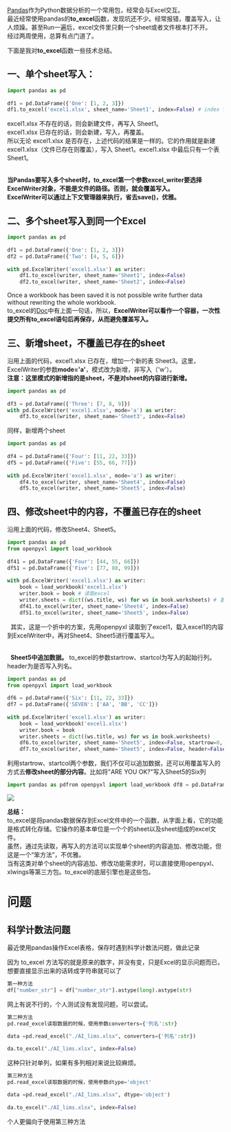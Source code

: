 [Pandas](https://so.csdn.net/so/search?q=Pandas&spm=1001.2101.3001.7020)作为Python数据分析的一个常用包，经常会与Excel交互。  
最近经常使用pandas的**to_excel**函数，发现坑还不少。经常报错，覆盖写入，让人烦躁。甚至Run一遍后，excel文件里只剩一个sheet或者文件根本打不开。  
经过两周使用，总算有点门道了。

下面是我对**to_excel**函数一些技术总结。

## **一、单个sheet写入：**

```python
import pandas as pd
 
df1 = pd.DataFrame({'One': [1, 2, 3]})
df1.to_excel('excel1.xlsx', sheet_name='Sheet1', index=False) # index false为不写入索引
```

excel1.xlsx 不存在的话，则会新建文件，再写入 Sheet1。   
excel1.xlsx 已存在的话，则会新建，写入，再覆盖。  
所以无论 excel1.xlsx 是否存在，上述代码的结果是一样的。它的作用就是新建 excel1.xlsx（文件已存在则覆盖），写入 Sheet1。excel1.xlsx 中最后只有一个表 Sheet1。  
 

**当Pandas要写入多个sheet时，to_excel第一个参数excel_writer要选择ExcelWriter对象，不能是文件的路径。否则，就会覆盖写入。  
ExcelWriter可以通过上下文管理器来执行，省去save()，优雅。**

##   二、多个sheet写入到同一个Excel

```python
import pandas as pd
 
df1 = pd.DataFrame({'One': [1, 2, 3]})
df2 = pd.DataFrame({'Two': [4, 5, 6]})
 
with pd.ExcelWriter('excel1.xlsx') as writer:
    df1.to_excel(writer, sheet_name='Sheet1', index=False)
    df2.to_excel(writer, sheet_name='Sheet2', index=False)
```

Once a workbook has been saved it is not possible write further data without rewriting the whole workbook.  
to_excel的[Doc](https://pandas.pydata.org/pandas-docs/stable/reference/api/pandas.DataFrame.to_excel.html)中有上面一句话，所以，**ExcelWriter可以看作一个容器，一次性提交所有to_excel语句后再保存，从而避免覆盖写入。**

##   **三、新增sheet，不覆盖已存在的sheet**

沿用上面的代码，excel1.xlsx 已存在，增加一个新的表 Sheet3。这里，ExcelWriter的参数**mode='a'**，模式改为新增，非写入（'w'）。  
**注意：这里模式的新增指的是sheet，不是对sheet的内容进行新增。**

```python
import pandas as pd
 
df3 = pd.DataFrame({'Three': [7, 8, 9]})
with pd.ExcelWriter('excel1.xlsx', mode='a') as writer:
    df3.to_excel(writer, sheet_name='Sheet3', index=False)
```

同样，新增两个sheet

```python
import pandas as pd
 
df4 = pd.DataFrame({'Four': [11, 22, 33]})
df5 = pd.DataFrame({'Five': [55, 66, 77]})
 
with pd.ExcelWriter('excel1.xlsx', mode='a') as writer:
    df4.to_excel(writer, sheet_name='Sheet4', index=False)
    df5.to_excel(writer, sheet_name='Sheet5', index=False)
```

## **四、修改sheet中的内容，不覆盖已存在的sheet**

沿用上面的代码，修改Sheet4、Sheet5。

```python
import pandas as pd
from openpyxl import load_workbook
 
df41 = pd.DataFrame({'Four': [44, 55, 66]})
df51 = pd.DataFrame({'Five': [77, 88, 99]})
 
with pd.ExcelWriter('excel1.xlsx') as writer:
    book = load_workbook('excel1.xlsx')
    writer.book = book # 读取excel
    writer.sheets = dict((ws.title, ws) for ws in book.worksheets) # 复制excel的所有表
    df41.to_excel(writer, sheet_name='Sheet4', index=False)
    df51.to_excel(writer, sheet_name='Sheet5', index=False)
```

  其实，这是一个折中的方案，先用openpyxl 读取到了excel1，载入excel1的内容到ExcelWriter中，再对Sheet4、Sheet5进行覆盖写入。  
 

  **Sheet5中追加数据。** to_excel的参数startrow、startcol为写入的起始行列。header为是否写入列名。

```python
import pandas as pd
from openpyxl import load_workbook
 
df6 = pd.DataFrame({'Six': [11, 22, 33]})
df7 = pd.DataFrame({'SEVEN': ['AA', 'BB', 'CC']})
 
with pd.ExcelWriter('excel1.xlsx') as writer:
    book = load_workbook('excel1.xlsx')
    writer.book = book
    writer.sheets = dict((ws.title, ws) for ws in book.worksheets)
    df6.to_excel(writer, sheet_name='Sheet5', index=False, startrow=0, startcol=3)
    df7.to_excel(writer, sheet_name='Sheet5', index=False, header=False, startrow=4, startcol=0)
```

利用startrow、startcol两个参数，我们不仅可以追加数据，还可以用覆盖写入的方式去**修改sheet的部分内容**。比如将"ARE YOU OK?"写入Sheet5的Six列

```python
import pandas as pdfrom openpyxl import load_workbook df8 = pd.DataFrame({'EIGHT': ['ARE', 'YOU', 'OK？']})with pd.ExcelWriter('excel1.xlsx') as writer:    book = load_workbook('excel1.xlsx')    writer.book = book    writer.sheets = dict((ws.title, ws) for ws in book.worksheets)    df8.to_excel(writer, sheet_name='Sheet5', index=False, header=False, startrow=2, startcol=3)
```

![](https://i-blog.csdnimg.cn/blog_migrate/2b4aeee5f3c7151f7cd9d5c983bb6578.jpeg)  
  
**总结：**  
to_excel是将pandas数据保存到Excel文件中的一个函数，从字面上看，它的功能是格式转化存储。它操作的基本单位是一个个的sheet以及sheet组成的excel文件。  
虽然，通过先读取，再写入的方法可以实现单个sheet的内容追加、修改功能，但这是一个“笨方法”，不优雅。  
当有这类对单个sheet的内容追加、修改功能需求时，可以直接使用openpyxl、xlwings等第三方包。to_excel的底层引擎也是这些包。


# 问题

## 科学计数法问题
最近使用pandas操作Excel表格，保存时遇到科学计数法问题，做此记录

因为 to_excel 方法写的就是原来的数字，并没有变，只是Excel的显示问题而已，想要直接显示出来的话转成字符串就可以了

```python
第一种方法
df["number_str"] = df["number_str"].astype(long).astype(str)
```
网上有说不行的，个人测试没有发现问题，可以尝试。

```python
第二种方法
pd.read_excel读取数据的时候，使用参数converters={'列名':str}

data =pd.read_excel("./AI_lims.xlsx", converters={'列名':str})
 
da.to_excel("./AI_lims.xlsx", index=False)
```
这种只针对单列，如果有多列相对来说比较麻烦。

```python
第三种方法
pd.read_excel读取数据的时候，使用参数dtype='object'

data =pd.read_excel("./AI_lims.xlsx", dtype='object')
 
da.to_excel("./AI_lims.xlsx", index=False)
```
个人更偏向于使用第三种方法

